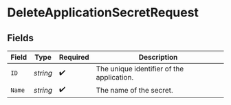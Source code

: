 # DeleteApplicationSecretRequest


## Fields

| Field                                     | Type                                      | Required                                  | Description                               |
| ----------------------------------------- | ----------------------------------------- | ----------------------------------------- | ----------------------------------------- |
| `ID`                                      | *string*                                  | :heavy_check_mark:                        | The unique identifier of the application. |
| `Name`                                    | *string*                                  | :heavy_check_mark:                        | The name of the secret.                   |